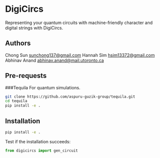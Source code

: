 DigiCircs
=====================

Representing your quantum circuits with machine-friendly character and digital strings with DigiCircs.

Authors
-------

Chong Sun <sunchong137@gmail.com>
Hannah Sim <hsim13372@gmail.com>
Abhinav Anand <abhinav.anand@mail.utoronto.ca>

Pre-requests
------------

###Tequila
For quantum simulations.
```bash
git clone https://github.com/aspuru-guzik-group/tequila.git
cd tequila
pip install -e .
```

Installation
------------

```bash
pip install -e .
```
Test if the installation succeeds:
```python
from digicircs import gen_circuit
```

